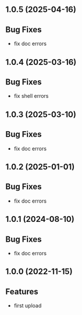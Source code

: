 ## 1.0.5 (2025-04-16)

## Bug Fixes

- fix doc errors

## 1.0.4 (2025-03-16)

## Bug Fixes

- fix shell errors

## 1.0.3 (2025-03-10)

## Bug Fixes

- fix doc errors

## 1.0.2 (2025-01-01)

## Bug Fixes

- fix doc errors

## 1.0.1 (2024-08-10)

## Bug Fixes

- fix doc errors

## 1.0.0 (2022-11-15)

## Features

- first upload

